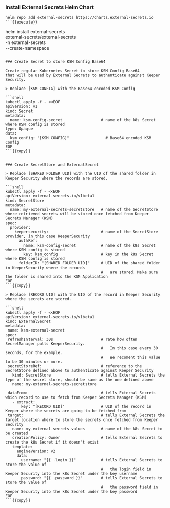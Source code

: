 
### Install External Secrets Helm Chart

```
helm repo add external-secrets https://charts.external-secrets.io
```{{execute}}

```
helm install external-secrets \
external-secrets/external-secrets \
-n external-secrets \
--create-namespace
```{{execute}}

### Create Secret to store KSM Config Base64
 
Create regular Kubernetes Secret to store KSM Config Base64 
that will be used by External Secrets to authenticate against Keeper Security.

> Replace [KSM CONFIG] with the Base64 encoded KSM Config

```shell
kubectl apply -f - <<EOF
apiVersion: v1
kind: Secret
metadata:
  name: ksm-config-secret                 # name of the k8s Secret where KSM config is stored
type: Opaque
data:
  ksm_config: "[KSM CONFIG]"                # Base64 encoded KSM Config
EOF
```{{copy}}


### Create SecretStore and ExternalSecret

> Replace [SHARED FOLDER UID] with the UID of the shared folder in Keeper Security where the records are stored.

```shell
kubectl apply -f - <<EOF
apiVersion: external-secrets.io/v1beta1   
kind: SecretStore
metadata:
  name: my-external-secrets-secretstore   # name of the SecretStore where retrieved secrets will be stored once fetched from Keeper Secrets Manager (KSM)
spec:
  provider:
    keepersecurity:                       # name of the SecretStore provider, in this case KeeperSecurity
      authRef:
        name: ksm-config-secret           # name of the k8s Secret where KSM config is stored
        key: ksm_config                   # key in the k8s Secret where KSM config is stored
      folderID: "[SHARED FOLDER UID]"     # UID of the shared folder in KeeperSecurity where the records 
                                          #   are stored. Make sure the folder is shared into the KSM Application
EOF
```{{copy}}

> Replace [RECORD UID] with the UID of the record in Keeper Security where the secrets are stored.

```shell
kubectl apply -f - <<EOF
apiVersion: external-secrets.io/v1beta1
kind: ExternalSecret
metadata:
 name: ksm-external-secret
spec:
 refreshInterval: 30s                     # rate how often SecretManager pulls KeeperSecurity. 
                                          #   In this case every 30 seconds, for the example. 
                                          #   We recoment this value to be 30 minutes or more.
 secretStoreRef:                          # reference to the SecretStore defined above to authenticate against Keeper Security
   kind: SecretStore                      # tells External Secrets the type of the secret store, should be same as the one defined above
   name: my-external-secrets-secretstore  

 dataFrom:                                # tells External Secrets which record to use to fetch from Keeper Secrets Manager (KSM)
   - extract:
       key: "[RECORD UID]"                # UID of the record in Keeper where the secrets are going to be fetched from
 target:                                  # tells External Secrets the target location where to store the secrets once fetched from Keeper Security
   name: my-external-secrets-values       # name of the k8s Secret to be created
   creationPolicy: Owner                  # tells External Secrets to create the k8s Secret if it doesn't exist
   template:
     engineVersion: v2          
     data:
       username: "{{ .login }}"           # tells External Secrets to store the value of 
                                          #   the login field in Keeper Security into the k8s Secret under the key username
       password: "{{ .password }}"        # tells External Secrets to store the value of 
                                          #   the password field in Keeper Security into the k8s Secret under the key password
EOF
```{{copy}}


